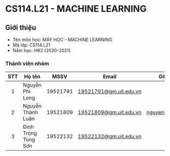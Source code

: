 # CS114.L21 - MACHINE LEARNING

## Giới thiệu
* Tên môn học: MÁY HỌC - MACHINE LEARNING
* Mã lớp: CS114.L21
* Năm học: HK2 (2020-2021)

### Thành viên nhóm

| STT | Họ tên | MSSV | Email | Github |
| :---: | --- | --- | --- | --- |
| 1 | Nguyễn Phi Long | 19521791 | 19521791@gm.uit.edu.vn |  |
| 2 | Nguyễn Thành Luân | 19521809 | 19521809@gm.uit.edu.vn | [nguyenluan2001](https://github.com/nguyenluan2001) |
| 3 | Đinh Trọng Tùng Sơn | 19522132 | 19522132@gm.uit.edu.vn |  |
